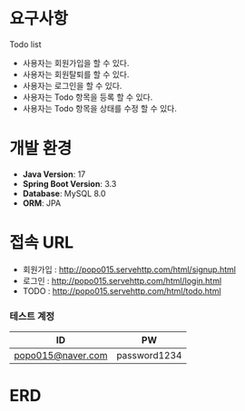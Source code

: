 # 요구사항
Todo list 
- 사용자는 회원가입을 할 수 있다.
- 사용자는 회원탈퇴를 할 수 있다.
- 사용자는 로그인을 할 수 있다.
- 사용자는 Todo 항목을 등록 할 수 있다.
- 사용자는 Todo 항목을 상태를 수정 할 수 있다.


# 개발 환경 
- **Java Version**: 17
- **Spring Boot Version**: 3.3
- **Database**: MySQL 8.0
- **ORM**: JPA 

# 접속 URL
- 회원가입 : http://popo015.servehttp.com/html/signup.html
- 로그인 : http://popo015.servehttp.com/html/login.html
- TODO : http://popo015.servehttp.com/html/todo.html


### 테스트 계정

| ID                | PW       |
|-------------------|----------|
| popo015@naver.com | password1234 |


# ERD
